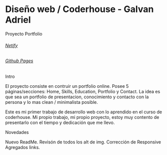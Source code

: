 # Diseño web / Coderhouse - Galvan Adriel

Proyecto Portfolio

###### [Netify](https://galvan-adriel-proyecto-final.netlify.app/)

###### [Github Pages](https://adrogalvan.github.io/Galvan_Adriel_Proyecto_Final/)



Intro 

El proyecto consiste en contruir un portfolio online. Posee 5 páginas/secciones: Home, Skills, Education, Portfolio y Contact. La idea es que sea un portfolio de presentacion, conocimiento y contacto con la persona y lo mas clean / minimalista posible.

Este es mi primer trabajo de desarrollo web con lo aprendido en el curso de coderhouse. Mi propio trabajo, mi propio proyecto, estoy muy contento de presentarlo con el tiempo y dedicación que me llevo.


Novedades

Nuevo ReadMe.
Revisón de todos los alt de img.
Corrección de Responsive
Agregados links.
